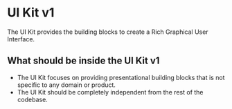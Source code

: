 # UI Kit v1

The UI Kit provides the building blocks to create a Rich Graphical User Interface.

## What should be inside the UI Kit v1

- The UI Kit focuses on providing presentational building blocks that is not specific to any domain or product.
- The UI Kit should be completely independent from the rest of the codebase.
